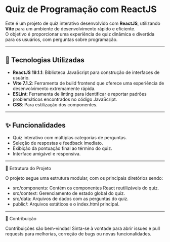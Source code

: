 # Quiz de Programação com ReactJS

Este é um projeto de quiz interativo desenvolvido com **ReactJS**, utilizando **Vite** para um ambiente de desenvolvimento rápido e eficiente.  
O objetivo é proporcionar uma experiência de quiz dinâmica e divertida para os usuários, com perguntas sobre programação.

---

## 🚀 Tecnologias Utilizadas

- **ReactJS 19.1.1**: Biblioteca JavaScript para construção de interfaces de usuário.  
- **Vite 7.1.2**: Ferramenta de build frontend que oferece uma experiência de desenvolvimento extremamente rápida.  
- **ESLint**: Ferramenta de linting para identificar e reportar padrões problemáticos encontrados no código JavaScript.  
- **CSS**: Para estilização dos componentes.  

---

## ✨ Funcionalidades

- Quiz interativo com múltiplas categorias de perguntas.  
- Seleção de respostas e feedback imediato.  
- Exibição da pontuação final ao término do quiz.  
- Interface amigável e responsiva.  

---

📂 Estrutura do Projeto

O projeto segue uma estrutura modular, com os principais diretórios sendo:

- src/components: Contém os componentes React reutilizáveis do quiz.
- src/context: Gerenciamento de estado global do quiz.
- src/data: Arquivos de dados com as perguntas do quiz.
- public/: Arquivos estáticos e o index.html principal.

---

🤝 Contribuição

Contribuições são bem-vindas!
Sinta-se à vontade para abrir issues e pull requests para melhorias, correção de bugs ou novas funcionalidades.
